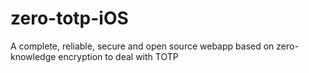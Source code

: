 # zero-totp-iOS
A complete, reliable, secure and open source webapp based on zero-knowledge encryption to deal with TOTP
